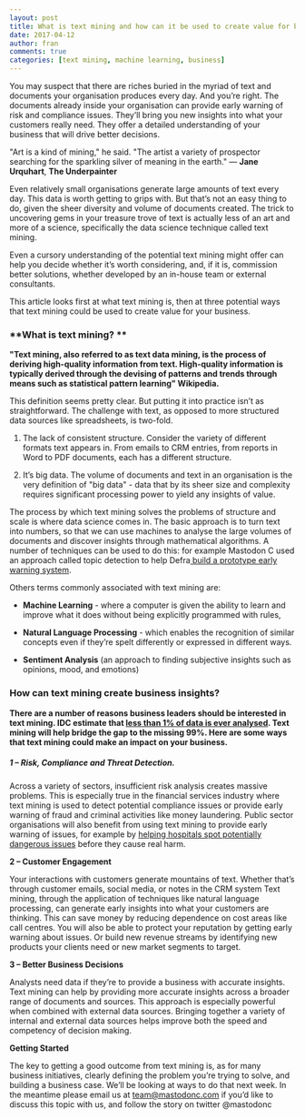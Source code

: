 ```yaml
---
layout: post
title: What is text mining and how can it be used to create value for business?
date: 2017-04-12
author: fran
comments: true
categories: [text mining, machine learning, business]
---
```


You may suspect that there are riches buried in the myriad of text and documents your organisation produces every day.  And you’re right.   The documents already inside your organisation can provide early warning of risk and compliance issues.  They’ll bring you new insights into what your customers really need.  They offer a detailed understanding of your business that will drive better decisions.

<!--more-->

"Art is a kind of mining," he said. "The artist a variety of prospector searching for the sparkling silver of meaning in the earth." ― **Jane Urquhart**, **The Underpainter**

Even relatively small organisations generate large amounts of text every day.  This data is worth getting to grips with.  But that’s not an easy thing to do, given the sheer diversity and volume of documents created.  The trick to uncovering gems in your treasure trove of text is actually less of an art and more of a science, specifically the data science technique called text mining.  

Even a cursory understanding of the potential text mining might offer can help you decide whether it’s worth considering, and, if it is, commission better solutions, whether developed by an in-house team or external consultants.

This article looks first at what  text mining is, then at three potential ways that text mining could be used to create value for your business.


### **What is text mining? **

**"Text mining, also referred to as text data mining, is the process of deriving high-quality information from text. High-quality information is typically derived through the devising of patterns and trends through means such as statistical pattern learning" Wikipedia.**

This definition seems pretty clear.  But putting it into practice isn’t as straightforward.  The challenge with text, as opposed to more structured data sources like spreadsheets, is two-fold.  

1. The lack of consistent structure.  Consider the variety of different formats text appears in.  From emails to CRM entries, from reports in Word to PDF documents, each has a different structure.  

2. It’s big data.  The  volume of documents and text in an organisation is the very definition of "big data" - data that by its sheer size and complexity requires significant processing power to yield any insights of value.

The process by which text mining solves the problems of structure and scale is where data science comes in.  The basic approach is to turn text into numbers, so that we can use machines to analyse the large volumes of documents and discover insights through mathematical algorithms.  A number of techniques can be used to do this: for example Mastodon C used an approach called topic detection to help Defra[ build a prototype early warning system](http://www.mastodonc.com/casestudies/defra/).   

Others  terms commonly associated with text mining are:

* **Machine Learning** - where a computer is given the ability to learn and improve what it does without being explicitly programmed with rules,

* **Natural Language Processing** - which enables the recognition of similar concepts even if they’re spelt differently or expressed in different ways.

* **Sentiment Analysis** (an approach to finding subjective insights such as opinions, mood, and emotions)

### **How can text mining create business insights?**

**There are a number of reasons business leaders should be interested in text mining.  IDC estimate that [less than 1% of data is ever analysed](https://www.technologyreview.com/s/514346/the-data-made-me-do-it/).  Text mining will help bridge the gap to the missing 99%.  Here are some ways that text mining could make an impact on your business.**

##### **1 – Risk, Compliance and Threat Detection.**

Across a variety of sectors, insufficient risk analysis creates massive problems.  This is especially true in the financial services industry where text mining is used to detect potential compliance issues or provide early warning of fraud and criminal activities like money laundering.    Public sector organisations will also benefit from using text mining to provide early warning of issues, for example by [helping hospitals  spot potentially dangerous issues](http://www.mastodonc.com/casestudies/nhs/) before they cause real harm.  

**2 – Customer Engagement**

Your interactions with customers generate mountains of text.  Whether that’s through customer emails, social media, or notes in the CRM system  Text mining, through the application of techniques like natural language processing, can generate early insights into what your customers are thinking.  This can save money by reducing dependence on cost areas like call centres.  You will also be able to protect your reputation by getting early warning about issues.  Or build new revenue streams by identifying new products your clients need or new market segments to target.

**3 – Better Business Decisions**

Analysts need data if they’re to provide a business with accurate insights.  Text mining can help by providing more accurate insights across a broader range of documents and sources.    This approach is especially powerful when combined with external data sources.  Bringing together a variety of internal and external data sources helps improve both the speed and competency of decision making.

**Getting Started**

The key to getting a good outcome from text mining is, as for many business initiatives, clearly defining the problem you’re trying to solve, and building a business case.  We’ll be looking at ways to do that next week.  In the meantime please email us at [team@mastodonc.com](mailto:team@mastodonc.com) if you’d like to discuss this topic with us, and follow the story on twitter @mastodonc





